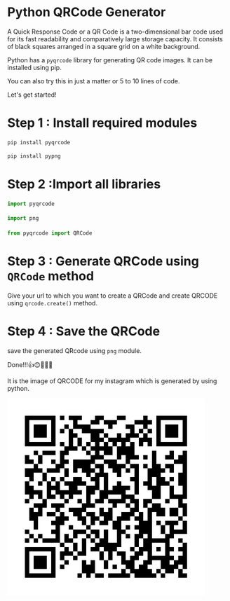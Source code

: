 # Python QRCode Generator
A Quick Response Code or a QR Code is a two-dimensional bar code used for its fast readability and comparatively large storage capacity. It consists of black squares arranged in a square grid on a white background.

Python has a `pyqrcode` library for generating QR code images. It can be installed using pip.

You can also try this in just a matter or 5 to 10 lines of code.

Let's get started!

# Step 1 : Install required modules

```sh
pip install pyqrcode
```
```sh
pip install pypng
```

# Step 2 :Import all libraries

```python
import pyqrcode

import png

from pyqrcode import QRCode
```

# Step 3 : Generate QRCode using `QRCode` method

Give your url to which you want to create a QRCode and create QRCODE using `qrcode.create()` method.

# Step 4 : Save the QRCode
 save the generated QRcode using `png` module.

Done!!!👍😊🥳🥳🥳 

It is the image of QRCODE for my instagram which is generated by using python.

![image](https://github.com/kundetivamsi2001/Python_QRCODE_generator/blob/main/myinstaqrcode.png?raw=true)
